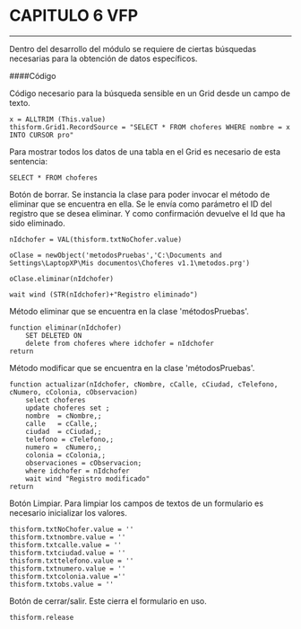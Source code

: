 # CAPITULO 6 VFP
----------
Dentro del desarrollo del módulo se requiere de ciertas búsquedas necesarias para la obtención de datos específicos. 

####Código

Código necesario para la búsqueda sensible en un Grid desde un campo de texto.
```vfp 
x = ALLTRIM (This.value)
thisform.Grid1.RecordSource = "SELECT * FROM choferes WHERE nombre = x INTO CURSOR pro"
```
Para mostrar todos los datos de una tabla en el Grid es necesario de esta sentencia: 
```vfp
SELECT * FROM choferes 
```
Botón de borrar. Se instancia la clase para poder invocar el método de eliminar que se encuentra en ella. Se le envía como parámetro el ID del registro que se desea eliminar. Y como confirmación devuelve el Id que ha sido eliminado. 
```vfp
nIdchofer = VAL(thisform.txtNoChofer.value)

oClase = newObject('metodosPruebas','C:\Documents and Settings\LaptopXP\Mis documentos\Choferes v1.1\metodos.prg')

oClase.eliminar(nIdchofer)

wait wind (STR(nIdchofer)+"Registro eliminado")
```
Método eliminar que se encuentra en la clase 'métodosPruebas'.
```vfp
function eliminar(nIdchofer)
	SET DELETED ON
	delete from choferes where idchofer = nIdchofer
return
```

Método modificar que se encuentra en la clase 'métodosPruebas'.
```vfp
function actualizar(nIdchofer, cNombre, cCalle, cCiudad, cTelefono, cNumero, cColonia, cObservacion)
	select choferes
	update choferes set ;
	nombre	= cNombre,;
	calle	= cCalle,;
	ciudad	= cCiudad,;
	telefono = cTelefono,;
	numero =  cNumero,;
	colonia = cColonia,;
	observaciones = cObservacion; 
	where idchofer = nIdchofer
	wait wind "Registro modificado"
return
```

Botón Limpiar. Para limpiar los campos de textos de un formulario es necesario inicializar los valores. 
```vfp
thisform.txtNoChofer.value = ''
thisform.txtnombre.value = ''
thisform.txtcalle.value = ''
thisform.txtciudad.value = ''
thisform.txttelefono.value = '' 
thisform.txtnumero.value = ''
thisform.txtcolonia.value =''
thisform.txtobs.value = ''
```
Botón de cerrar/salir. Este cierra el formulario en uso. 
```vfp
thisform.release
